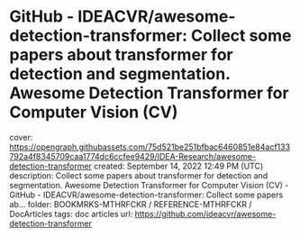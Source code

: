 # GitHub - IDEACVR/awesome-detection-transformer: Collect some papers about transformer for detection and segmentation. Awesome Detection Transformer for Computer Vision (CV)

cover: https://opengraph.githubassets.com/75d521be251bfbac6460851e84acf133792a4f8345709caa1774dc6ccfee9429/IDEA-Research/awesome-detection-transformer
created: September 14, 2022 12:49 PM (UTC)
description: Collect some papers about transformer for detection and segmentation. Awesome Detection Transformer for Computer Vision (CV) - GitHub - IDEACVR/awesome-detection-transformer: Collect some papers ab...
folder: BOOKMRKS-MTHRFCKR / REFERENCE-MTHRFCKR / DocArticles
tags: doc articles
url: https://github.com/ideacvr/awesome-detection-transformer
